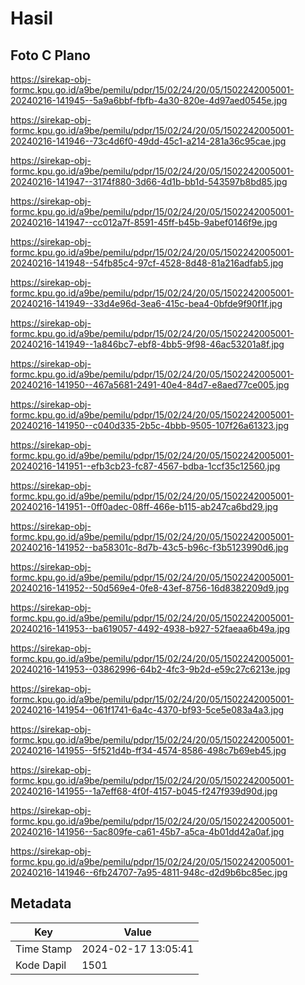 # Hasil

## Foto C Plano

https://sirekap-obj-formc.kpu.go.id/a9be/pemilu/pdpr/15/02/24/20/05/1502242005001-20240216-141945--5a9a6bbf-fbfb-4a30-820e-4d97aed0545e.jpg

https://sirekap-obj-formc.kpu.go.id/a9be/pemilu/pdpr/15/02/24/20/05/1502242005001-20240216-141946--73c4d6f0-49dd-45c1-a214-281a36c95cae.jpg

https://sirekap-obj-formc.kpu.go.id/a9be/pemilu/pdpr/15/02/24/20/05/1502242005001-20240216-141947--3174f880-3d66-4d1b-bb1d-543597b8bd85.jpg

https://sirekap-obj-formc.kpu.go.id/a9be/pemilu/pdpr/15/02/24/20/05/1502242005001-20240216-141947--cc012a7f-8591-45ff-b45b-9abef0146f9e.jpg

https://sirekap-obj-formc.kpu.go.id/a9be/pemilu/pdpr/15/02/24/20/05/1502242005001-20240216-141948--54fb85c4-97cf-4528-8d48-81a216adfab5.jpg

https://sirekap-obj-formc.kpu.go.id/a9be/pemilu/pdpr/15/02/24/20/05/1502242005001-20240216-141949--33d4e96d-3ea6-415c-bea4-0bfde9f90f1f.jpg

https://sirekap-obj-formc.kpu.go.id/a9be/pemilu/pdpr/15/02/24/20/05/1502242005001-20240216-141949--1a846bc7-ebf8-4bb5-9f98-46ac53201a8f.jpg

https://sirekap-obj-formc.kpu.go.id/a9be/pemilu/pdpr/15/02/24/20/05/1502242005001-20240216-141950--467a5681-2491-40e4-84d7-e8aed77ce005.jpg

https://sirekap-obj-formc.kpu.go.id/a9be/pemilu/pdpr/15/02/24/20/05/1502242005001-20240216-141950--c040d335-2b5c-4bbb-9505-107f26a61323.jpg

https://sirekap-obj-formc.kpu.go.id/a9be/pemilu/pdpr/15/02/24/20/05/1502242005001-20240216-141951--efb3cb23-fc87-4567-bdba-1ccf35c12560.jpg

https://sirekap-obj-formc.kpu.go.id/a9be/pemilu/pdpr/15/02/24/20/05/1502242005001-20240216-141951--0ff0adec-08ff-466e-b115-ab247ca6bd29.jpg

https://sirekap-obj-formc.kpu.go.id/a9be/pemilu/pdpr/15/02/24/20/05/1502242005001-20240216-141952--ba58301c-8d7b-43c5-b96c-f3b5123990d6.jpg

https://sirekap-obj-formc.kpu.go.id/a9be/pemilu/pdpr/15/02/24/20/05/1502242005001-20240216-141952--50d569e4-0fe8-43ef-8756-16d8382209d9.jpg

https://sirekap-obj-formc.kpu.go.id/a9be/pemilu/pdpr/15/02/24/20/05/1502242005001-20240216-141953--ba619057-4492-4938-b927-52faeaa6b49a.jpg

https://sirekap-obj-formc.kpu.go.id/a9be/pemilu/pdpr/15/02/24/20/05/1502242005001-20240216-141953--03862996-64b2-4fc3-9b2d-e59c27c6213e.jpg

https://sirekap-obj-formc.kpu.go.id/a9be/pemilu/pdpr/15/02/24/20/05/1502242005001-20240216-141954--061f1741-6a4c-4370-bf93-5ce5e083a4a3.jpg

https://sirekap-obj-formc.kpu.go.id/a9be/pemilu/pdpr/15/02/24/20/05/1502242005001-20240216-141955--5f521d4b-ff34-4574-8586-498c7b69eb45.jpg

https://sirekap-obj-formc.kpu.go.id/a9be/pemilu/pdpr/15/02/24/20/05/1502242005001-20240216-141955--1a7eff68-4f0f-4157-b045-f247f939d90d.jpg

https://sirekap-obj-formc.kpu.go.id/a9be/pemilu/pdpr/15/02/24/20/05/1502242005001-20240216-141956--5ac809fe-ca61-45b7-a5ca-4b01dd42a0af.jpg

https://sirekap-obj-formc.kpu.go.id/a9be/pemilu/pdpr/15/02/24/20/05/1502242005001-20240216-141946--6fb24707-7a95-4811-948c-d2d9b6bc85ec.jpg


## Metadata

| Key        | Value               |
| ---------- | ------------------- |
| Time Stamp | 2024-02-17 13:05:41 |
| Kode Dapil | 1501                |



